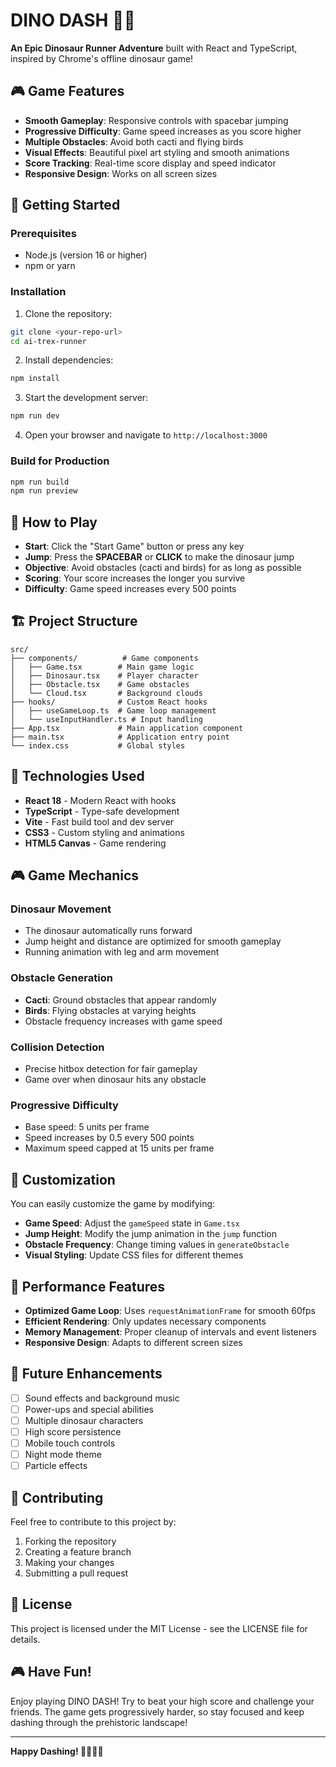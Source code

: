 # DINO DASH 🦖💨

**An Epic Dinosaur Runner Adventure** built with React and TypeScript, inspired by Chrome's offline dinosaur game!

## 🎮 Game Features

- **Smooth Gameplay**: Responsive controls with spacebar jumping
- **Progressive Difficulty**: Game speed increases as you score higher
- **Multiple Obstacles**: Avoid both cacti and flying birds
- **Visual Effects**: Beautiful pixel art styling and smooth animations
- **Score Tracking**: Real-time score display and speed indicator
- **Responsive Design**: Works on all screen sizes

## 🚀 Getting Started

### Prerequisites
- Node.js (version 16 or higher)
- npm or yarn

### Installation

1. Clone the repository:
```bash
git clone <your-repo-url>
cd ai-trex-runner
```

2. Install dependencies:
```bash
npm install
```

3. Start the development server:
```bash
npm run dev
```

4. Open your browser and navigate to `http://localhost:3000`

### Build for Production

```bash
npm run build
npm run preview
```

## 🎯 How to Play

- **Start**: Click the "Start Game" button or press any key
- **Jump**: Press the **SPACEBAR** or **CLICK** to make the dinosaur jump
- **Objective**: Avoid obstacles (cacti and birds) for as long as possible
- **Scoring**: Your score increases the longer you survive
- **Difficulty**: Game speed increases every 500 points

## 🏗️ Project Structure

```
src/
├── components/          # Game components
│   ├── Game.tsx        # Main game logic
│   ├── Dinosaur.tsx    # Player character
│   ├── Obstacle.tsx    # Game obstacles
│   └── Cloud.tsx       # Background clouds
├── hooks/              # Custom React hooks
│   ├── useGameLoop.ts  # Game loop management
│   └── useInputHandler.ts # Input handling
├── App.tsx             # Main application component
├── main.tsx            # Application entry point
└── index.css           # Global styles
```

## 🎨 Technologies Used

- **React 18** - Modern React with hooks
- **TypeScript** - Type-safe development
- **Vite** - Fast build tool and dev server
- **CSS3** - Custom styling and animations
- **HTML5 Canvas** - Game rendering

## 🎮 Game Mechanics

### Dinosaur Movement
- The dinosaur automatically runs forward
- Jump height and distance are optimized for smooth gameplay
- Running animation with leg and arm movement

### Obstacle Generation
- **Cacti**: Ground obstacles that appear randomly
- **Birds**: Flying obstacles at varying heights
- Obstacle frequency increases with game speed

### Collision Detection
- Precise hitbox detection for fair gameplay
- Game over when dinosaur hits any obstacle

### Progressive Difficulty
- Base speed: 5 units per frame
- Speed increases by 0.5 every 500 points
- Maximum speed capped at 15 units per frame

## 🔧 Customization

You can easily customize the game by modifying:

- **Game Speed**: Adjust the `gameSpeed` state in `Game.tsx`
- **Jump Height**: Modify the jump animation in the `jump` function
- **Obstacle Frequency**: Change timing values in `generateObstacle`
- **Visual Styling**: Update CSS files for different themes

## 🚀 Performance Features

- **Optimized Game Loop**: Uses `requestAnimationFrame` for smooth 60fps
- **Efficient Rendering**: Only updates necessary components
- **Memory Management**: Proper cleanup of intervals and event listeners
- **Responsive Design**: Adapts to different screen sizes

## 🎯 Future Enhancements

- [ ] Sound effects and background music
- [ ] Power-ups and special abilities
- [ ] Multiple dinosaur characters
- [ ] High score persistence
- [ ] Mobile touch controls
- [ ] Night mode theme
- [ ] Particle effects

## 🤝 Contributing

Feel free to contribute to this project by:

1. Forking the repository
2. Creating a feature branch
3. Making your changes
4. Submitting a pull request

## 📄 License

This project is licensed under the MIT License - see the LICENSE file for details.

## 🎮 Have Fun!

Enjoy playing DINO DASH! Try to beat your high score and challenge your friends. The game gets progressively harder, so stay focused and keep dashing through the prehistoric landscape!

---

**Happy Dashing! 🦖💨🏃‍♂️**
